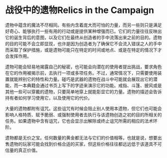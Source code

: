 # 战役中的遗物Relics in the Campaign

遗物中蕴含的魔法不尽相同。有些内含着庞大而可怕的力量，而另一些则只是满足好奇心、能够执行一些有用的行动或是提供某种增强而已。它们的力量往往反映出它的诞生背后的意图，以及它们在最终从创造者的手中流落出来之前的目的。遗物的目的可能不会立即显现，也许是因为创造者为了确保它不会流入错误之人的手中而采取了保护措施，或是遗物可能只在特定的时间或地点、或是在特定的情况下才会发挥作用。

遗物可能会轻易地揭露自己的秘密，也可能会向潜在的使用者提出挑战，要求角色在它的作用被揭示前，去执行一项或多项任务。不过，通常情况下，只需要使用装置就能辨别它的特性和力量。碰巧是武器的遗物在战斗中可能就会展现出它的潜能，而一本典籍会通过书页上写下的字迹来演示它的功能。戒指、斗篷、披风或是其他一些可以穿戴的遗物，只要简单地穿上就能彰显它的力量。遗物的描述会告诉持有者如何学习使用它，以及使用它的代价。

大量的遗物都附有诅咒。这些诅咒有时候会阻止别人使用本遗物，但它们也可能会影响人格特质、赋予脆弱、或强制使用者去执行与该遗物创造之初的目的所相关的任务。如果遗物中含有诅咒，它也会显示出解除或终止诅咒所需的相应的法术环阶。

遗物都是无价之宝。任何数量的黄金都无法与它们的价值相等。也就是说，想要出售遗物的玩家可能会找到价格合适的买家，但这些价格往往都远远低于该道具不可估量的真正价值。
